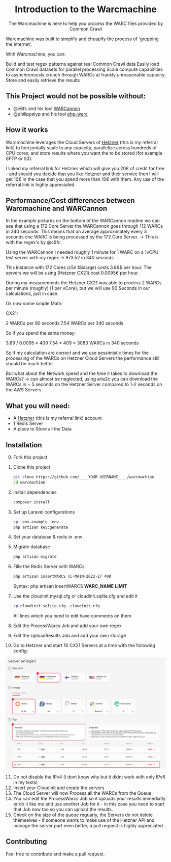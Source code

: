 <h1 align="center">Introduction to the Warcmachine</h1>
<p align="center">The Warcmachine is here to help you process the WARC files provided by Common Crawl</p>

Warcmachine was built to simplify and cheapify the process of 'grepping the internet'.

With Warcmachine, you can:

Build and test regex patterns against real Common Crawl data
Easily load Common Crawl datasets for parallel processing
Scale compute capabilities to asynchronously crunch through WARCs at frankly unreasonable capacity.
Store and easily retrieve the results

## This Project would not be possible without:
- @c6fc and his tool [WARCannon](https://github.com/c6fc/warcannon)
- @philippelyp and his tool [php-warc](https://github.com/philippelyp/php-warc)


## How it works
Warcmachine leverages the Cloud Servers of [Hetzner](https://hetzner.cloud/?ref=OrRwLRrar54y) (this is my referral link) to horizontally scale to any capacity, parallelize across hundreds of CPU cores, and store results where you want the to be stored (for example SFTP or S3).

I linked my referral link for Hetzner which will give you 20€ of credit for free - and should you decide that you like Hetzner and their service then I will get 10€ in the case that you spend more than 10€ with them. Any use of the referral link is highly appreciated.

## Performance/Cost differences between Warcmachine and WARCannon
In the example pictures on the bottom of the WARCannon readme we can see that using a 172 Core Server the WARCannon goes through 112 WARCs in 340 seconds. This means that on average approximately every 3 seconds one WARC is being processed by the 172 Core Server.
-> This is with the regex's by @c6fc

Using the WARCannon I needed roughly 1 minute for 1 WARC on a 1vCPU test server with my regex -> 973.52 in 340 seconds 

This instance with 172 Cores (c5n.18xlarge) costs 3.89$ per hour.
The servers we will be using (Hetzner CX21) cost 0.0095€ per hour.

During my measurements the Hetzner CX21 was able to process 2 WARCs per minute (roughly) (1 per vCore), but we will use 90 Seconds in our calculations, just in case.

Ok now some simple Math:

CX21:

2 WARCs per 90 seconds 
7.54 WARCs per 340 seconds

So if you spend the same money:

3.89 / 0.0095 = 409
7.54 * 409 = 3083 WARCs in 340 seconds

So if my calculation are correct and we use pessimistic times for the processing of the WARCs on Hetzner Cloud Servers the performance still should be much better.

But what about the Network speed and the time it takes to download the WARCs?
-> can almost be neglected, using aria2c you can download the WARCs in ~ 5 seconds on the Hetzner Server compared to 1-2 seconds on the AWS Servers

## What you will need:
- A [Hetzner](https://hetzner.cloud/?ref=OrRwLRrar54y) (this is my referral link) account
- 1 Redis Server
- A place to Store all the Data


## Installation
0. Fork this project

1. Clone this project
    ```bash
    git clone https://github.com/____YOUR USERNAME____/warcmachine
    cd warcmachine
    ```
2. Install dependencies
    ```bash
    composer install
    ```

3. Set up Laravel configurations
    ```bash
    cp .env.example .env
    php artisan key:generate
    ```

4. Set your database & redis in .env

5. Migrate database
    ```bash
    php artisan migrate
    ```

6. Fille the Redis Server with WARCs
    ```bash
    php artisan insertWARCS CC-MAIN-2022-27 400
    ```

    Syntax: php artisan insertWARCS __WARC_NAME__ __LIMIT__

7. Use the cloudinit.mysql.cfg or cloudinit.sqlite.cfg and edit it
    ```bash
    cp cloudinit.sqlite.cfg .cloudinit.cfg
    ```
    All lines which you need to edit have comments on them

8. Edit the ProcessWarcs Job and add your own regex
9. Edit the UploadResults Job and add your own storage
10. Go to Hetzner and start 10 CX21 Servers at a time with the following config:

![Image](https://raw.githubusercontent.com/userlip/warcmachine/main/Hetzner.png)

11. Do not disable the IPv4 (I dont know why but it didnt work with only IPv6 in my tests)
12. Insert your Cloudinit and create the servers
13. The Cloud Server will now Process all the WARCs from the Queue
14. You can edit the ProcessWarcs Job so it uploads your results immediatly or do it like me and use another Job for it - in this case you need to start that Job now too so you can upload the results.
15. Check on the size of the queue reguarly, the Servers do not delete themselves - if someone wants to make use of the Hetzner API and manage the server part even better, a pull request is highly appreciated.

## Contributing
Feel free to contribute and make a pull request.
